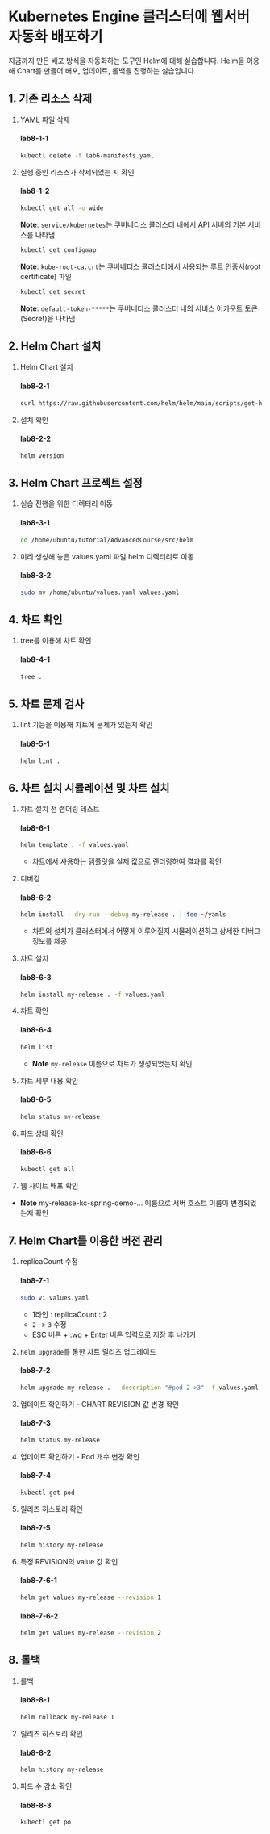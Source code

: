 # Kubernetes Engine 클러스터에 웹서버 자동화 배포하기

지금까지 만든 배포 방식을 자동화하는 도구인 Helm에 대해 실습합니다. Helm을 이용해 Chart를 만들어 배포, 업데이트, 롤백을 진행하는 실습입니다.


## 1. 기존 리소스 삭제


1. YAML 파일 삭제
   #### **lab8-1-1**
   ```bash
   kubectl delete -f lab6-manifests.yaml
   ```
2. 실행 중인 리소스가 삭제되었는 지 확인
   #### **lab8-1-2**
   ```bash
   kubectl get all -o wide
   ```
   **Note**: `service/kubernetes`는 쿠버네티스 클러스터 내에서 API 서버의 기본 서비스를 나타냄
   
   ```bash
   kubectl get configmap
   ```
   **Note**: `kube-root-ca.crt`는 쿠버네티스 클러스터에서 사용되는 루트 인증서(root certificate) 파일
   
   ```bash
   kubectl get secret
   ```
   **Note**: `default-token-*****`는 쿠버네티스 클러스터 내의 서비스 어카운트 토큰(Secret)을 나타냄

## 2. Helm Chart 설치


1. Helm Chart 설치
   #### **lab8-2-1**
   ```bash
   curl https://raw.githubusercontent.com/helm/helm/main/scripts/get-helm-3 | bash
   ```

2. 설치 확인
   #### **lab8-2-2**
   ```bash
   helm version
   ```

## 3. Helm Chart 프로젝트 설정


1. 실습 진행을 위한 디렉터리 이동
   #### **lab8-3-1**
   ```bash
   cd /home/ubuntu/tutorial/AdvancedCourse/src/helm
   ```

2. 미리 생성해 놓은 values.yaml 파일 helm 디렉터리로 이동
   #### **lab8-3-2**
   ```bash
   sudo mv /home/ubuntu/values.yaml values.yaml
   ```

## 4. 차트 확인
1. tree를 이용해 차트 확인
   #### **lab8-4-1**
   ```bash
   tree .
   ```

## 5. 차트 문제 검사


1. lint 기능을 이용해 차트에 문제가 있는지 확인
   #### **lab8-5-1**
   ```bash
   helm lint .
   ```

## 6. 차트 설치 시뮬레이션 및 차트 설치

   
1. 차트 설치 전 랜더링 테스트

   #### **lab8-6-1**
   ```bash
   helm template . -f values.yaml
   ```
   - 차트에서 사용하는 템플릿을 실제 값으로 렌더링하여 결과를 확인

2. 디버깅
   #### **lab8-6-2**
   ```bash
   helm install --dry-run --debug my-release . | tee ~/yamls
   ```
   - 차트의 설치가 클러스터에서 어떻게 이루어질지 시뮬레이션하고 상세한 디버그 정보를 제공

3. 차트 설치
   #### **lab8-6-3**
   ```bash
   helm install my-release . -f values.yaml
   ```

4. 차트 확인

   #### **lab8-6-4**
   ```bash
   helm list
   ```
   - **Note** `my-release` 이름으로 차트가 생성되었는지 확인
   

5. 차트 세부 내용 확인
   #### **lab8-6-5**
   ```bash
   helm status my-release   
   ```


6. 파드 상태 확인
   #### **lab8-6-6**
   ```bash
   kubectl get all  
   ```

7. 웹 사이트 배포 확인
- **Note** my-release-kc-spring-demo-... 이름으로 서버 호스트 이름이 변경되었는지 확인

## 7. Helm Chart를 이용한 버전 관리

1. replicaCount 수정
   #### **lab8-7-1**
   ```bash
   sudo vi values.yaml
   ```
   - 1라인 : replicaCount : 2
   - `2` -> `3` 수정
   - ESC 버튼 + :wq + Enter 버튼 입력으로 저장 후 나가기

2. `helm upgrade`를 통한 차트 릴리즈 업그레이드

   #### **lab8-7-2**
   ```bash
   helm upgrade my-release . --description "#pod 2->3" -f values.yaml
   ```
   
3. 업데이트 확인하기 - CHART REVISION 값 변경 확인
   
   #### **lab8-7-3**
   ```bash
   helm status my-release
   ```

4. 업데이트 확인하기 - Pod 개수 변경 확인
   
   #### **lab8-7-4**
   ```bash
   kubectl get pod
   ```

5. 릴리즈 히스토리 확인
   
   #### **lab8-7-5**
   ```bash
   helm history my-release
   ```

6. 특정 REVISION의 value 값 확인

   #### **lab8-7-6-1**
   ```bash
   helm get values my-release --revision 1
   ```

   #### **lab8-7-6-2**
   ```bash
   helm get values my-release --revision 2
   ```

## 8. 롤백


1. 롤백
   #### **lab8-8-1**
   ```bash
   helm rollback my-release 1
   ```

2. 릴리즈 히스토리 확인
   #### **lab8-8-2**
   ```bash
   helm history my-release
   ```

3. 파드 수 감소 확인
   #### **lab8-8-3**
   ```bash
   kubectl get po
   ```
